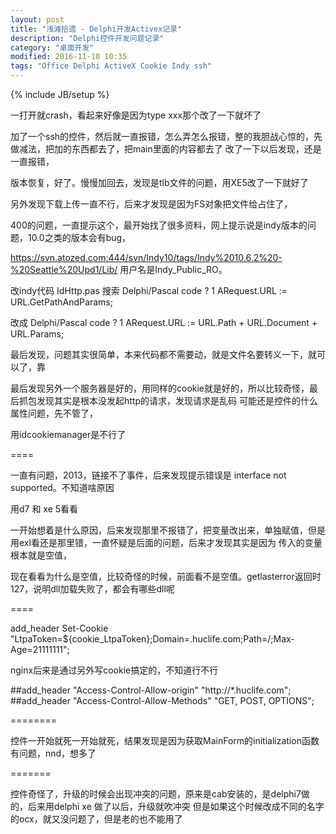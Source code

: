 ```yaml
---
layout: post
title: "浅滩拾遗 - Delphi开发Activex记录"
description: "Delphi控件开发问题记录"
category: "桌面开发"
modified: 2016-11-10 10:35
tags: "Office Delphi ActiveX Cookie Indy ssh"
---
```

{% include JB/setup %}


一打开就crash，看起来好像是因为type xxx那个改了一下就坏了

加了一个ssh的控件，然后就一直报错，怎么弄怎么报错，整的我胆战心惊的，先做减法，把加的东西都去了，把main里面的内容都去了
改了一下以后发现，还是一直报错，

版本恢复，好了。慢慢加回去，发现是tlb文件的问题，用XE5改了一下就好了

另外发现下载上传一直不行，后来才发现是因为FS对象把文件给占住了，

400的问题，一直提示这个，最开始找了很多资料，网上提示说是indy版本的问题，10.0之类的版本会有bug，

https://svn.atozed.com:444/svn/Indy10/tags/Indy%2010.6.2%20-%20Seattle%20Upd1/Lib/
用户名是Indy_Public_RO。

改indy代码
IdHttp.pas
搜索
Delphi/Pascal code
?
1
ARequest.URL := URL.GetPathAndParams;

改成
Delphi/Pascal code
?
1
ARequest.URL := URL.Path + URL.Document + URL.Params;

最后发现，问题其实很简单，本来代码都不需要动，就是文件名要转义一下，就可以了，靠

最后发现另外一个服务器是好的，用同样的cookie就是好的，所以比较奇怪，最后抓包发现其实是根本没发起http的请求，发现请求是乱码
可能还是控件的什么属性问题，先不管了，

用idcookiemanager是不行了

====

一直有问题，2013，链接不了事件，后来发现提示错误是 interface not supported。不知道啥原因

用d7 和 xe 5看看

一开始想着是什么原因，后来发现那里不报错了，把变量改出来，单独赋值，但是用exl看还是那里错，一直怀疑是后面的问题，后来才发现其实是因为
传入的变量根本就是空值，

现在看看为什么是空值，比较奇怪的时候，前面看不是空值。getlasterror返回时127，说明dll加载失败了，都会有哪些dll呢

====

add_header Set-Cookie "LtpaToken=${cookie_LtpaToken};Domain=.huclife.com;Path=/;Max-Age=21111111";

nginx后来是通过另外写cookie搞定的，不知道行不行

##add_header "Access-Control-Allow-origin" "http://*.huclife.com";
##add_header "Access-Control-Allow-Methods" "GET, POST, OPTIONS";








========

控件一开始就死一开始就死，结果发现是因为获取MainForm的initialization函数有问题，nnd，想多了

=======

控件奇怪了，升级的时候会出现冲突的问题，原来是cab安装的，是delphi7做的，后来用delphi xe 做了以后，升级就吹冲突
但是如果这个时候改成不同的名字的ocx，就又没问题了，但是老的也不能用了
